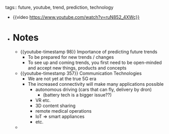 tags:: future, youtube, trend, prediction, technology

- {{video https://www.youtube.com/watch?v=ruN852_4XWc}}
- # Notes
	- {{youtube-timestamp 98}} Importance of predicting future trends
		- To be prepared for new trends / changes
		- To see up and coming trends, you first need to be open-minded and accept new things, products and concepts
	- {{youtube-timestamp 357}} Communication Technologies
		- We are not yet at the true 5G era
		- The increased connectivity will make many applications possible
			- autonomous driving (cars that can fly, delivery by dron)
				- (battery tech is a bigger issue??)
			- VR etc.
			- 3D content sharing
			- remote medical operations
			- IoT => smart appliances
			- etc.
	-